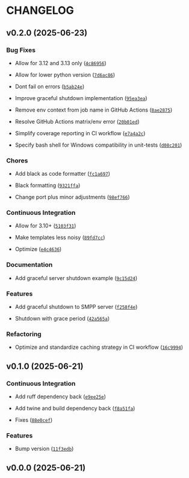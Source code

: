 # CHANGELOG


## v0.2.0 (2025-06-23)

### Bug Fixes

- Allow for 3.12 and 3.13 only
  ([`4c86956`](https://github.com/codcod/smppai/commit/4c869562b6efdf753742fc4ee8f0ffe04e6f0ca7))

- Allow for lower python version
  ([`7d6ac86`](https://github.com/codcod/smppai/commit/7d6ac86aea41255f9436be9719ad0faaf1c46b59))

- Dont fail on errors
  ([`b5ab24e`](https://github.com/codcod/smppai/commit/b5ab24e6ccc4679ee2de8cf72b4215dc0107de11))

- Improve graceful shutdown implementation
  ([`95ea3ea`](https://github.com/codcod/smppai/commit/95ea3eabcdd7d0ffa93f322b8c74371f0e1d1302))

- Remove env context from job name in GitHub Actions
  ([`8ae2875`](https://github.com/codcod/smppai/commit/8ae287592edd2927f7d1a7dada659f1190b1ae61))

- Resolve GitHub Actions matrix/env error
  ([`20b01ed`](https://github.com/codcod/smppai/commit/20b01ed116241d49dd0a5b703c0528e6541add11))

- Simplify coverage reporting in CI workflow
  ([`e7a4a2c`](https://github.com/codcod/smppai/commit/e7a4a2c0cf1bab9b9623b8acb6a41546bba52a4a))

- Specify bash shell for Windows compatibility in unit-tests
  ([`d08c201`](https://github.com/codcod/smppai/commit/d08c2016442e1126123d5834eacf64c89cf53fdc))

### Chores

- Add black as code formatter
  ([`fc1a697`](https://github.com/codcod/smppai/commit/fc1a69740df0eede20a029a49318540197797a5f))

- Black formatting
  ([`9321ffa`](https://github.com/codcod/smppai/commit/9321ffa6ab40ce885a5d1097a41863f23ec74001))

- Change port plus minor adjustments
  ([`98ef766`](https://github.com/codcod/smppai/commit/98ef766bd18ca20577feec97d56a54700067109d))

### Continuous Integration

- Allow for 3.10+
  ([`5103f31`](https://github.com/codcod/smppai/commit/5103f31f61ddccda6cac95bdfa2e59b6f230635c))

- Make templates less noisy
  ([`89fd7cc`](https://github.com/codcod/smppai/commit/89fd7ccba1aee7259b9f2129d1160c182d2803be))

- Optimize
  ([`e4c4636`](https://github.com/codcod/smppai/commit/e4c46364a6bd3eb29a0650b48ce16ce6e31b2591))

### Documentation

- Add graceful server shutdown example
  ([`9c15d24`](https://github.com/codcod/smppai/commit/9c15d244d259499a04a40b216eaeabb6e0c2598c))

### Features

- Add graceful shutdown to SMPP server
  ([`f258f4e`](https://github.com/codcod/smppai/commit/f258f4e12adf5014fd5a0ac671c864cb6a820fde))

- Shutdown with grace period
  ([`42a565a`](https://github.com/codcod/smppai/commit/42a565a5bd5f742608f2c637e696aa69c436a99a))

### Refactoring

- Optimize and standardize caching strategy in CI workflow
  ([`16c9994`](https://github.com/codcod/smppai/commit/16c999413caf004f1665dce50b73e426bfc5eabe))


## v0.1.0 (2025-06-21)

### Continuous Integration

- Add ruff dependency back
  ([`e9ee25e`](https://github.com/codcod/smppai/commit/e9ee25ef4e83ea0e694ede25b12ad8fca380171f))

- Add twine and build dependency back
  ([`f8a51fa`](https://github.com/codcod/smppai/commit/f8a51fa9a1a5f543dbc0e8129c571d080a0a5fe0))

- Fixes
  ([`88e0cef`](https://github.com/codcod/smppai/commit/88e0cef3cdaed2e87320aa4b7679241985f59f39))

### Features

- Bump version
  ([`11f3edb`](https://github.com/codcod/smppai/commit/11f3edbdf0a2c3e8236c279d1fce9b31c61aece5))


## v0.0.0 (2025-06-21)

